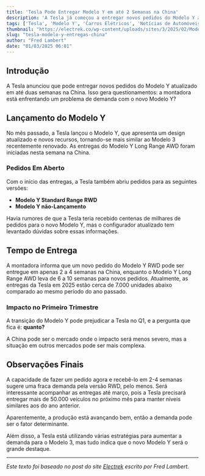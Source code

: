 ```yaml
---
title: 'Tesla Pode Entregar Modelo Y em até 2 Semanas na China'
description: 'A Tesla já começou a entregar novos pedidos do Modelo Y atualizado na China, mas enfrenta desafios com a demanda.'
tags: ['Tesla', 'Modelo Y', 'Carros Elétricos', 'Notícias de Automóveis']
thumbnail: "https://electrek.co/wp-content/uploads/sites/3/2025/02/Model-Y-FI.jpg?quality=82&strip=all&w=1600"
slug: "tesla-modelo-y-entregas-china"
author: "Fred Lambert"
date: "01/03/2025 06:01"
---
```


## Introdução

A Tesla anunciou que pode entregar novos pedidos do Modelo Y atualizado em até duas semanas na China. Isso gera questionamentos: a montadora está enfrentando um problema de demanda com o novo Modelo Y?

## Lançamento do Modelo Y

No mês passado, a Tesla lançou o Modelo Y, que apresenta um design atualizado e novos recursos, tornando-se mais similar ao Modelo 3 recentemente renovado. As entregas do Modelo Y Long Range AWD foram iniciadas nesta semana na China.

### Pedidos Em Aberto

Com o início das entregas, a Tesla também abriu pedidos para as seguintes versões:
- **Modelo Y Standard Range RWD**
- **Modelo Y não-Lançamento**

Havia rumores de que a Tesla teria recebido centenas de milhares de pedidos para o novo Modelo Y, mas o configurador atualizado tem levantado dúvidas sobre essas informações.

## Tempo de Entrega

A montadora informa que um novo pedido do Modelo Y RWD pode ser entregue em apenas 2 a 4 semanas na China, enquanto o Modelo Y Long Range AWD leva de 6 a 10 semanas para novos pedidos. Atualmente, as entregas da Tesla em 2025 estão cerca de 7.000 unidades abaixo comparado ao mesmo período do ano passado.

### Impacto no Primeiro Trimestre

A transição do Modelo Y pode prejudicar a Tesla no Q1, e a pergunta que fica é: **quanto?**

A China pode ser o mercado onde o impacto será menos severo, mas a situação em outros mercados pode ser mais complexa.

## Observações Finais

A capacidade de fazer um pedido agora e recebê-lo em 2-4 semanas sugere uma fraca demanda pela versão RWD, pelo menos. Será interessante acompanhar as entregas até março, pois a Tesla precisará entregar mais de 50.000 veículos no próximo mês para manter níveis similares aos do ano anterior. 

Aparentemente, a produção está avançando bem, então a demanda pode ser o fator determinante.

Além disso, a Tesla está utilizando várias estratégias para aumentar a demanda para o Modelo 3, mas tudo indica que o novo Modelo Y será o grande destaque.

---
*Este texto foi baseado no post do site [Electrek](https://electrek.co/2025/02/28/tesla-can-already-deliver-new-model-y-orders-within-2-weeks-in-china-demand-problem/) escrito por Fred Lambert.*